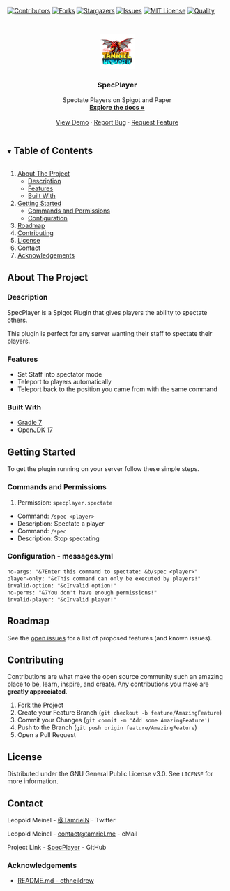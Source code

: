<!-- PROJECT SHIELDS -->
[![Contributors][contributors-shield]][contributors-url]
[![Forks][forks-shield]][forks-url]
[![Stargazers][stars-shield]][stars-url]
[![Issues][issues-shield]][issues-url]
[![MIT License][license-shield]][license-url]
[![Quality][quality-shield]][quality-url]

<!-- PROJECT LOGO -->
<!--suppress ALL -->
<br />
<p align="center">
  <a href="https://github.com/TamrielNetwork/SpecPlayer">
    <img src="images/logo.png" alt="Logo" width="80" height="80">
  </a>

<h3 align="center">SpecPlayer</h3>

  <p align="center">
    Spectate Players on Spigot and Paper
    <br />
    <a href="https://github.com/TamrielNetwork/SpecPlayer"><strong>Explore the docs »</strong></a>
    <br />
    <br />
    <a href="https://github.com/TamrielNetwork/SpecPlayer">View Demo</a>
    ·
    <a href="https://github.com/TamrielNetwork/SpecPlayer/issues">Report Bug</a>
    ·
    <a href="https://github.com/TamrielNetwork/SpecPlayer/issues">Request Feature</a>
  </p>

<!-- TABLE OF CONTENTS -->
<details open="open">
  <summary><h2 style="display: inline-block">Table of Contents</h2></summary>
  <ol>
    <li>
      <a href="#about-the-project">About The Project</a>
      <ul>
        <li><a href="#description">Description</a></li>
        <li><a href="#features">Features</a></li>
        <li><a href="#built-with">Built With</a></li>
      </ul>
    </li>
    <li>
      <a href="#getting-started">Getting Started</a>
      <ul>
        <li><a href="#commands-and-permissions">Commands and Permissions</a></li>
        <li><a href="#configuration">Configuration</a></li>
      </ul>
    </li>
    <li><a href="#roadmap">Roadmap</a></li>
    <li><a href="#contributing">Contributing</a></li>
    <li><a href="#license">License</a></li>
    <li><a href="#contact">Contact</a></li>
    <li><a href="#acknowledgements">Acknowledgements</a></li>
  </ol>
</details>

<!-- ABOUT THE PROJECT -->

## About The Project

### Description

SpecPlayer is a Spigot Plugin that gives players the ability to spectate others.

This plugin is perfect for any server wanting their staff to spectate their players.

### Features

* Set Staff into spectator mode
* Teleport to players automatically
* Teleport back to the position you came from with the same command

### Built With

* [Gradle 7](https://docs.gradle.org/7.4/release-notes.html)
* [OpenJDK 17](https://openjdk.java.net/projects/jdk/17/)

<!-- GETTING STARTED -->

## Getting Started

To get the plugin running on your server follow these simple steps.

### Commands and Permissions

1. Permission: `specplayer.spectate`

* Command: `/spec <player>`
* Description: Spectate a player
* Command: `/spec`
* Description: Stop spectating

### Configuration - messages.yml

```
no-args: "&7Enter this command to spectate: &b/spec <player>"
player-only: "&cThis command can only be executed by players!"
invalid-option: "&cInvalid option!"
no-perms: "&7You don't have enough permissions!"
invalid-player: "&cInvalid player!"
```

<!-- ROADMAP -->

## Roadmap

See the [open issues](https://github.com/TamrielNetwork/SpecPlayer/issues) for a list of proposed features (and known
issues).

<!-- CONTRIBUTING -->

## Contributing

Contributions are what make the open source community such an amazing place to be, learn, inspire, and create. Any
contributions you make are **greatly appreciated**.

1. Fork the Project
2. Create your Feature Branch (`git checkout -b feature/AmazingFeature`)
3. Commit your Changes (`git commit -m 'Add some AmazingFeature'`)
4. Push to the Branch (`git push origin feature/AmazingFeature`)
5. Open a Pull Request

<!-- LICENSE -->

## License

Distributed under the GNU General Public License v3.0. See `LICENSE` for more information.

<!-- CONTACT -->

## Contact

Leopold Meinel - [@TamrielN](https://twitter.com/TamrielN) - Twitter

Leopold Meinel - [contact@tamriel.me](mailto:contact@tamriel.me) - eMail

Project Link - [SpecPlayer](https://github.com/TamrielNetwork/SpecPlayer) - GitHub

<!-- ACKNOWLEDGEMENTS -->

### Acknowledgements

* [README.md - othneildrew](https://github.com/othneildrew/Best-README-Template)

<!-- MARKDOWN LINKS & IMAGES -->

[contributors-shield]: https://img.shields.io/github/contributors-anon/TamrielNetwork/SpecPlayer?style=for-the-badge

[contributors-url]: https://github.com/TamrielNetwork/SpecPlayer/graphs/contributors

[forks-shield]: https://img.shields.io/github/forks/TamrielNetwork/SpecPlayer?label=Forks&style=for-the-badge

[forks-url]: https://github.com/TamrielNetwork/SpecPlayer/network/members

[stars-shield]: https://img.shields.io/github/stars/TamrielNetwork/SpecPlayer?style=for-the-badge

[stars-url]: https://github.com/TamrielNetwork/SpecPlayer/stargazers

[issues-shield]: https://img.shields.io/github/issues/TamrielNetwork/SpecPlayer?style=for-the-badge

[issues-url]: https://github.com/TamrielNetwork/SpecPlayer/issues

[license-shield]: https://img.shields.io/github/license/TamrielNetwork/SpecPlayer?style=for-the-badge

[license-url]: https://github.com/TamrielNetwork/SpecPlayer/blob/main/LICENSE

[quality-shield]: https://img.shields.io/codefactor/grade/github/TamrielNetwork/SpecPlayer?style=for-the-badge

[quality-url]: https://www.codefactor.io/repository/github/TamrielNetwork/SpecPlayer
